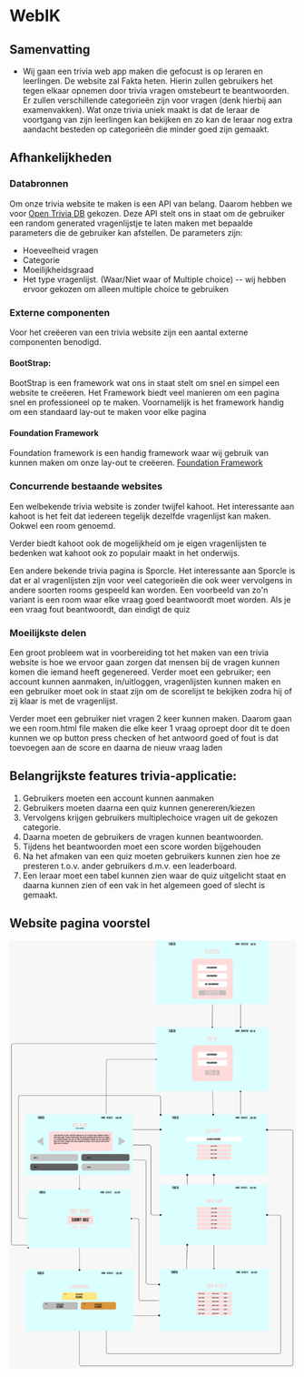 # WebIK

## Samenvatting

- Wij gaan een trivia web app maken die gefocust is op leraren en leerlingen.
  De website zal Fakta heten.
  Hierin zullen gebruikers het tegen elkaar opnemen door trivia vragen omstebeurt te beantwoorden.
  Er zullen verschillende categorieën zijn voor vragen (denk hierbij aan examenvakken).
  Wat onze trivia uniek maakt is dat de leraar de voortgang van zijn leerlingen kan bekijken
  en zo kan de leraar nog extra aandacht besteden op categorieën die minder goed zijn gemaakt.


## Afhankelijkheden

### Databronnen
Om onze trivia website te maken is een API van belang.
Daarom hebben we voor [Open Trivia DB](https://opentdb.com/) gekozen.
Deze API stelt ons in staat om de gebruiker een random generated vragenlijstje
te laten maken met bepaalde parameters die de gebruiker kan afstellen.
De parameters zijn:

- Hoeveelheid vragen
- Categorie
- Moeilijkheidsgraad
- Het type vragenlijst. (Waar/Niet waar of Multiple choice) -- wij hebben ervoor gekozen om alleen multiple choice te gebruiken

### Externe componenten
Voor het creëeren van een trivia website zijn een aantal externe componenten benodigd.

#### BootStrap:
BootStrap is een framework wat ons in staat stelt om snel en simpel een website te creëeren.
Het Framework biedt veel manieren om een pagina snel en professioneel op te maken.
Voornamelijk is het framework handig om een standaard lay-out te maken voor elke pagina

#### Foundation Framework
Foundation framework is een handig framework waar wij gebruik van kunnen maken om onze lay-out te creëeren.
[Foundation Framework](https://foundation.zurb.com/)

### Concurrende bestaande websites
Een welbekende trivia website is zonder twijfel kahoot.
Het interessante aan kahoot is het feit dat iedereen tegelijk dezelfde vragenlijst kan maken.
Ookwel een room genoemd.

Verder biedt kahoot ook de mogelijkheid om je eigen vragenlijsten te bedenken wat kahoot ook zo populair
maakt in het onderwijs.

Een andere bekende trivia pagina is Sporcle. Het interessante aan Sporcle is dat er al vragenlijsten zijn voor veel categorieën
die ook weer vervolgens in andere soorten rooms gespeeld kan worden. Een voorbeeld van zo'n variant is een room waar elke vraag goed beantwoordt moet worden.
Als je een vraag fout beantwoordt, dan eindigt de quiz

### Moeilijkste delen
Een groot probleem wat in voorbereiding tot het maken van een trivia website is hoe we ervoor gaan zorgen dat mensen bij de vragen kunnen komen die iemand heeft gegenereed.
Verder moet een gebruiker; een account kunnen aanmaken, in/uitloggen, vragenlijsten kunnen maken en een gebruiker moet ook in staat zijn om de scorelijst te bekijken zodra
hij of zij klaar is met de vragenlijst.

Verder moet een gebruiker niet vragen 2 keer kunnen maken. Daarom gaan we een room.html file maken die elke keer 1 vraag oproept
door dit te doen kunnen we op button press checken of het antwoord goed of fout is dat toevoegen aan de score en daarna de nieuw vraag laden


## Belangrijkste features trivia-applicatie:

1. Gebruikers moeten een account kunnen aanmaken
2. Gebruikers moeten daarna een quiz kunnen genereren/kiezen
3. Vervolgens krijgen gebruikers multiplechoice vragen uit de gekozen categorie.
4. Daarna moeten de gebruikers de vragen kunnen beantwoorden.
5. Tijdens het beantwoorden moet een score worden bijgehouden
4. Na het afmaken van een quiz moeten gebruikers kunnen zien hoe ze presteren t.o.v. ander gebruikers d.m.v. een leaderboard.
5. Een leraar moet een tabel kunnen zien waar de quiz uitgelicht staat en daarna kunnen zien of een vak in het algemeen goed of slecht is gemaakt.

## Website pagina voorstel

![Website pagina voorstel](/Images/pagina_voorstel.jpeg)